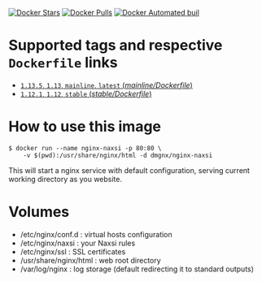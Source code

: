 [![Docker Stars](https://img.shields.io/docker/stars/dmgnx/nginx-naxsi.svg)](https://hub.docker.com/r/dmgnx/nginx-naxsi/)
[![Docker Pulls](https://img.shields.io/docker/pulls/dmgnx/nginx-naxsi.svg)](https://hub.docker.com/r/dmgnx/nginx-naxsi/)
[![Docker Automated buil](https://img.shields.io/docker/automated/dmgnx/nginx-naxsi.svg)](https://hub.docker.com/r/dmgnx/nginx-naxsi/)


# Supported tags and respective `Dockerfile` links

-   [`1.13.5`, `1.13`, `mainline`, `latest` (*mainline/Dockerfile*)](https://github.com/dmgnx/docker-nginx-naxsi/blob/master/mainline/Dockerfile)
-   [`1.12.1`, `1.12`, `stable` (*stable/Dockerfile*)](https://github.com/dmgnx/docker-nginx-naxsi/blob/master/stable/Dockerfile)

# How to use this image

```console
$ docker run --name nginx-naxsi -p 80:80 \
    -v $(pwd):/usr/share/nginx/html -d dmgnx/nginx-naxsi
```

This will start a nginx service with default configuration, serving current working directory as you website.

# Volumes

-   /etc/nginx/conf.d : virtual hosts configuration
-   /etc/nginx/naxsi : your Naxsi rules
-   /etc/nginx/ssl : SSL certificates
-   /usr/share/nginx/html : web root directory
-   /var/log/nginx : log storage (default redirecting it to standard outputs)

